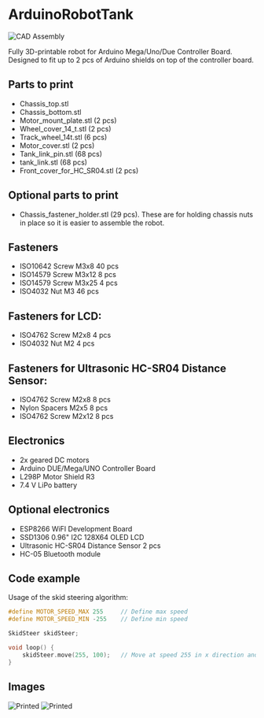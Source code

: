 # ArduinoRobotTank


![CAD Assembly](https://cloud.githubusercontent.com/assets/25138671/24061863/de0f838e-0b61-11e7-8827-5f46b928c86c.png)

Fully 3D-printable robot for Arduino Mega/Uno/Due Controller Board. Designed to fit up to 2 pcs of Arduino shields on top of the controller board.

Parts to print
--------------

- Chassis_top.stl
- Chassis_bottom.stl
- Motor_mount_plate.stl (2 pcs)
- Wheel_cover_14_t.stl (2 pcs)
- Track_wheel_14t.stl (6 pcs)
- Motor_cover.stl (2 pcs)
- Tank_link_pin.stl (68 pcs)
- tank_link.stl (68 pcs)
- Front_cover_for_HC_SR04.stl (2 pcs)

Optional parts to print
-----------------------

- Chassis_fastener_holder.stl (29 pcs). These are for holding chassis nuts in place so it is easier to assemble the robot.

Fasteners
---------

- ISO10642 Screw M3x8 40 pcs
- ISO14579 Screw M3x12 8 pcs
- ISO14579 Screw M3x25 4 pcs
- ISO4032 Nut M3 46 pcs

Fasteners for LCD:
-----------------

- ISO4762 Screw M2x8 4 pcs
- ISO4032 Nut M2 4 pcs

Fasteners for Ultrasonic HC-SR04 Distance Sensor:
-------------------------------------------------

- ISO4762 Screw M2x8 8 pcs
- Nylon Spacers M2x5 8 pcs
- ISO4762 Screw M2x12 8 pcs

Electronics
-----------

- 2x geared DC motors
- Arduino DUE/Mega/UNO Controller Board
- L298P Motor Shield R3
- 7.4 V LiPo battery

Optional electronics
--------------------

- ESP8266 WiFI Development Board 
- SSD1306 0.96" I2C 128X64 OLED LCD
- Ultrasonic HC-SR04 Distance Sensor 2 pcs
- HC-05 Bluetooth module 

Code example
------------

Usage of the skid steering algorithm:

```C++
#define MOTOR_SPEED_MAX 255     // Define max speed
#define MOTOR_SPEED_MIN -255    // Define min speed

SkidSteer skidSteer;

void loop() {
    skidSteer.move(255, 100);   // Move at speed 255 in x direction and 100 at y direction
}
```

Images
------

![Printed](https://cloud.githubusercontent.com/assets/25138671/24061920/10a73d28-0b62-11e7-8fdf-348cbf21785a.jpg)
![Printed](https://cloud.githubusercontent.com/assets/25138671/24061924/1616bc5c-0b62-11e7-92f6-fcb6090c6ec5.jpg)
